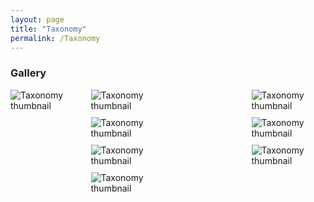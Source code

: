 ```yaml
---
layout: page
title: "Taxonomy"
permalink: /Taxonomy
---
```



### Gallery

</style>

<div style="display: grid; grid-template-columns: repeat(4, 1fr); gap: 10px;">
<img src="http://stratigraphy.org/subcommission-permian/files/Taxonomy/Slide1.jpg" alt="Taxonomy thumbnail" />
</a>
<img src="http://stratigraphy.org/subcommission-permian/files/Taxonomy/Slide2.jpg" alt="Taxonomy thumbnail" /><br />
</a>
<img src="http://stratigraphy.org/subcommission-permian/files/Taxonomy/Slide3.jpg" alt="Taxonomy thumbnail" /><br />
<img src="http://stratigraphy.org/subcommission-permian/files/Taxonomy/Slide4.jpg" alt="Taxonomy thumbnail" /><br />
<img src="http://stratigraphy.org/subcommission-permian/files/Taxonomy/Slide5.jpg" alt="Taxonomy thumbnail" /><br />
<img src="http://stratigraphy.org/subcommission-permian/files/Taxonomy/Slide6.jpg" alt="Taxonomy thumbnail" /><br />
<img src="http://stratigraphy.org/subcommission-permian/files/Taxonomy/Slide7.jpg" alt="Taxonomy thumbnail" /><br />
<img src="http://stratigraphy.org/subcommission-permian/files/Taxonomy/Slide8.jpg" alt="Taxonomy thumbnail" /><br />
